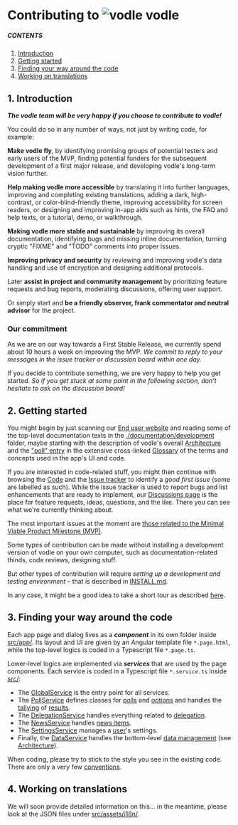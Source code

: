 # Contributing to ![vodle](https://github.com/pik-gane/vodle/blob/main/resources/icon_tight24.png)  vodle

##### CONTENTS

1. [Introduction](#1-introduction)
2. [Getting started](#2-getting-started)
3. [Finding your way around the code](#3-finding-your-way-around-the-code)
4. [Working on translations](#4-working-on-translations)

## 1. Introduction

***The vodle team will be very happy if you choose to contribute to vodle!***

You could do so in any number of ways, not just by writing code, for example:

**Make vodle fly**, by identifying promising groups of potential testers and early users of the MVP, finding potential funders for the subsequent development of a first major release, and developing vodle's long-term vision further.

**Help making vodle more accessible** by translating it into further languages, improving and completing existing translations, adding a dark, high-contrast, or color-blind-friendly theme, improving accessibility for screen readers, or designing and improving in-app aids such as hints, the FAQ and help texts, or a tutorial, demo, or walkthrough.

**Making vodle more stable and sustainable** by improving its overall documentation, identifying bugs and missing inline documentation, turning cryptic "FIXME" and "TODO" comments into proper issues.

**Improving privacy and security** by reviewing and improving vodle's data handling and use of encryption and designing additional protocols.

Later **assist in project and community management** by prioritizing feature requests and bug reports, moderating discussions, offering user support.

Or simply start and **be a friendly observer, frank commentator and neutral advisor** for the project.

### Our commitment

As we are on our way towards a First Stable Release, we currently spend about 10 hours a week on improving the MVP. 
*We commit to reply to your messages in the issue tracker or discussion board within one day.*

If you decide to contribute something, we are very happy to help you get started.
*So if you get stuck at some point in the following section, don't hesitate to ask on the discussion board!* 

## 2. Getting started

You might begin by just scanning our [End user website](http://vodle.it) and reading some of the top-level documentation texts in the [./documentation/development](./documentation/development/) folder, maybe starting with the description of vodle's overall [Architecture](./documentation/development/ARCHITECTURE.md) and the ["poll" entry](./documentation/development/GLOSSARY.md#poll) in the extensive cross-linked [Glossary](./documentation/development/GLOSSARY.md) of the terms and concepts used in the app's UI and code.

If you are interested in code-related stuff, you might then continue with browsing the [Code](#finding-your-way-around-the-code) and the [Issue tracker](https://github.com/pik-gane/vodle/issues) to identify a *good first issue* (some are labelled as such). While the issue tracker is used to report bugs and list enhancements that are ready to implement, our [Discussions page](https://github.com/pik-gane/vodle/discussions) is the place for feature requests, ideas, questions, and the like. There you can see what we're currently thinking about. 

The most important issues at the moment are [those related to the Minimal Viable Product Milestone (MVP)](https://github.com/pik-gane/vodle/issues?q=is%3Aopen+is%3Aissue+milestone%3AMVP).

Some types of contribution can be made without installing a development version of vodle on your own computer, such as documentation-related thinds, code reviews, designing stuff.

But other types of contribution will require *setting up a development and testing environment* – that is described in [INSTALL.md](./INSTALL.md).

In any case, it might be a good idea to take a short tour as described [here](./documentation/development/BASIC_MANUAL_TEST_TOUR.md). 

## 3. Finding your way around the code

Each app page and dialog lives as a ***component*** in its own folder inside [src/app/](./src/app/). 
Its layout and UI are given by an Angular template file `*.page.html`,
while the top-level logics is coded in a Typescript file `*.page.ts`.

Lower-level logics are implemented via ***services*** that are used by the page components. Each service is coded in a Typescript file `*.service.ts` inside [src/](./src/):
- The [GlobalService](./src/app/global.service.ts) is the entry point for all services. 
- The [PollService](./src/app/poll.service.ts) defines classes for [polls](./documentation/development/GLOSSARY.md#poll) and [options](./documentation/development/GLOSSARY.md#option) and handles the [tallying](./documentation/development/GLOSSARY.md#tallying) of [results](./documentation/development/GLOSSARY.md#results).
- The [DelegationService](./src/app/delegation.service.ts) handles everything related to [delegation](./documentation/development/GLOSSARY.md#delegation).
- The [NewsService](./src/app/news.service.ts) handles [news items](./documentation/development/GLOSSARY.md#news-item).
- The [SettingsService](./src/app/settings.service.ts) manages a [user](./documentation/development/GLOSSARY.md#user)'s settings.
- Finally, the [DataService](./src/app/data.service.ts) handles the bottom-level [data management](./documentation/development/GLOSSARY.md#user-data-item) (see [Architecture](./documentation/development/ARCHITECTURE.md)).

When coding, please try to stick to the style you see in the existing code. There are only a very few [conventions](./documentation/development/CONVENTIONS.md).

## 4. Working on translations

We will soon provide detailed information on this... in the meantime, please look at the JSON files under [src/assets/i18n/](./src/assets/i18n/).



<!--

## Ideas for publication

### channels

* web app at vodle.it
* app shops
* promote "vodle" button to cinemas etc.
* get startups to use it

### application situations

#### probabilistic:

* movie (<-- movie theatre)
* restaurant (<-- gastro pages)
* hotel (<-- booking engine)
* what to cook (<-- recipe server)
* date
* train/flight connection (<-- carrier or specialized search engine)
* holiday destination
* product variant (<-- webshop)
* band name
* company logo

### proportional allocation:

* art award money
* group speaker/rep temporary service time
* budget, time or other resources for projects

## Prioritised list of wanted features

* custom uri scheme & file extension
* standard notification when some bar has changed by more than 5% or some pin's distance to bar end gets below 5% or time gets late
* "vodle" button for integration in websites, using custom uri + standard webservice interface to open polls
* integration with slack via slackbot "vodle"
* extracting lists of potential options from webpages (e.g. movie theatre program) 
* personal prioritization of polls
* customized notification options (updates, result)
* text message broadcast and personal messages
* observer-only view for stakeholders or public projection 



-->
